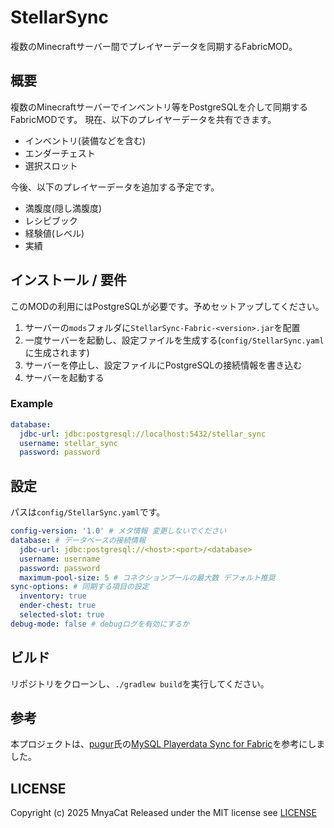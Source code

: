 # StellarSync

複数のMinecraftサーバー間でプレイヤーデータを同期するFabricMOD。

## 概要

複数のMinecraftサーバーでインベントリ等をPostgreSQLを介して同期するFabricMODです。
現在、以下のプレイヤーデータを共有できます。

- インベントリ(装備などを含む)
- エンダーチェスト
- 選択スロット

今後、以下のプレイヤーデータを追加する予定です。

- 満腹度(隠し満腹度)
- レシピブック
- 経験値(レベル)
- 実績

## インストール / 要件

このMODの利用にはPostgreSQLが必要です。予めセットアップしてください。

1. サーバーの`mods`フォルダに`StellarSync-Fabric-<version>.jar`を配置
2. 一度サーバーを起動し、設定ファイルを生成する(`config/StellarSync.yaml`に生成されます)
3. サーバーを停止し、設定ファイルにPostgreSQLの接続情報を書き込む
4. サーバーを起動する

### Example

```yaml
database:
  jdbc-url: jdbc:postgresql://localhost:5432/stellar_sync
  username: stellar_sync
  password: password
```

## 設定

パスは`config/StellarSync.yaml`です。

```yaml
config-version: '1.0' # メタ情報 変更しないでください
database: # データベースの接続情報
  jdbc-url: jdbc:postgresql://<host>:<port>/<database>
  username: username
  password: password
  maximum-pool-size: 5 # コネクションプールの最大数 デフォルト推奨
sync-options: # 同期する項目の設定
  inventory: true
  ender-chest: true
  selected-slot: true
debug-mode: false # debugログを有効にするか
```

## ビルド

リポジトリをクローンし、`./gradlew build`を実行してください。

## 参考

本プロジェクトは、[pugur](https://github.com/pugur523)氏の[MySQL Playerdata Sync for Fabric](https://github.com/pugur523/MySQL_PlayerdataSync-4-Fabric)を参考にしました。

## LICENSE

Copyright (c) 2025 MnyaCat
Released under the MIT license
see [LICENSE](./LICENSE)